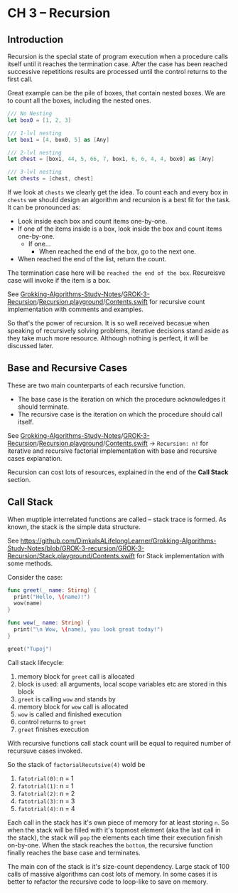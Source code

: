 # CH 3 – Recursion

## Introduction

Recursion is the special state of program execution when a procedure calls itself until it reaches the termination case. After the case has been reached successive repetitions results are processed until the control returns to the first call.

Great example can be the pile of boxes, that contain nested boxes. We are to count all the boxes, including the nested ones.

```swift
/// No Nesting
let box0 = [1, 2, 3]

/// 1-lvl nesting
let box1 = [4, box0, 5] as [Any]

/// 2-lvl nesting
let chest = [box1, 44, 5, 66, 7, box1, 6, 6, 4, 4, box0] as [Any]

/// 3-lvl nesting
let chests = [chest, chest]
```

If we look at `chests` we clearly get the idea. To count each and every box in `chests` we should design an algorithm and recursion is a best fit for the task.
It can be pronounced as: 

- Look inside each box and count items one-by-one. 
- If one of the items inside is a box, look inside the box and count items one-by-one. 
  - If one...
    - When reached the end of the box, go to the next one.
- When reached the end of the list, return the count.

The termination case here will be `reached the end of the box`. Recureisve case will invoke if the item is a box.

See [Grokking-Algorithms-Study-Notes](https://github.com/DimkaIsALifelongLearner/Grokking-Algorithms-Study-Notes/tree/GROK-3-recursion)/[GROK-3-Recursion](https://github.com/DimkaIsALifelongLearner/Grokking-Algorithms-Study-Notes/tree/GROK-3-recursion/GROK-3-Recursion)/[Recursion.playground](https://github.com/DimkaIsALifelongLearner/Grokking-Algorithms-Study-Notes/tree/GROK-3-recursion/GROK-3-Recursion/Recursion.playground)/[Contents.swift](https://github.com/DimkaIsALifelongLearner/Grokking-Algorithms-Study-Notes/find/GROK-3-recursion) for recursive count implementation with comments and examples.

So that's the power of recursion. It is so well received becasue when speaking of recursively solving problems, iterative decisions stand aside as they take much more resource. Although nothing is perfect, it will be discussed later.

## Base and Recursive Cases

These are two main counterparts of each recursive function. 

- The base case is the iteration on which the procedure acknowledges it should terminate. 
- The recursive case is the iteration on which the procedure should call itself.

See [Grokking-Algorithms-Study-Notes](https://github.com/DimkaIsALifelongLearner/Grokking-Algorithms-Study-Notes/tree/GROK-3-recursion)/[GROK-3-Recursion](https://github.com/DimkaIsALifelongLearner/Grokking-Algorithms-Study-Notes/tree/GROK-3-recursion/GROK-3-Recursion)/[Recursion.playground](https://github.com/DimkaIsALifelongLearner/Grokking-Algorithms-Study-Notes/tree/GROK-3-recursion/GROK-3-Recursion/Recursion.playground)/[Contents.swift](https://github.com/DimkaIsALifelongLearner/Grokking-Algorithms-Study-Notes/find/GROK-3-recursion) -> `Recursion: n!` for iterative and recursive factorial implementation with base and recursive cases explanation.

Recursion can cost lots of resources, explained in the end of the **Call Stack** section.

## Call Stack

When muptiple interrelated functions are called – stack trace is formed. As known, the stack is the simple data structure.

See https://github.com/DimkaIsALifelongLearner/Grokking-Algorithms-Study-Notes/blob/GROK-3-recursion/GROK-3-Recursion/Stack.playground/Contents.swift for Stack implementation with some methods.

Consider the case:

```swift
func greet(_ name: Stirng) {
  print("Hello, \(name)!")
  wow(name)
}

func wow(_ name: String) {
  print("\n Wow, \(name), you look great today!")
}

greet("Tupoj")
```

Call stack lifecycle:

1. memory block for `greet` call is allocated
2. block is used: all arguments, local scope variables etc are stored in this block
3. `greet` is calling `wow` and stands by
4. memory block for `wow` call is allocated
5. `wow` is called and finished execution
6. control returns to `greet`
7. `greet` finishes execution

With recursive functions call stack count will be equal to required number of recursuve cases invoked.

So the stack of `factorialRecutsive(4)` wold be

1. `fatotrial(0)`:  n = 1
2. `fatotrial(1)`:  n = 1
3. `fatotrial(2)`:  n = 2
4.  `fatotrial(3)`: n = 3
5. `fatotrial(4)`:  n = 4

Each call in the stack has it's own piece of memory for at least storing `n`. So when the stack will be filled with it's topmost element (aka the last call in the stack), the stack will `pop` the elements each time their execution finish on-by-one. When the stack reaches the `bottom`, the recursive function finally reaches the base case and terminates.

The main con of the stack is it's size-count dependency. Large stack of 100 calls of massive algorithms can cost lots of memory. In some cases it is better to refactor the recursive code to loop-like to save on memory.
